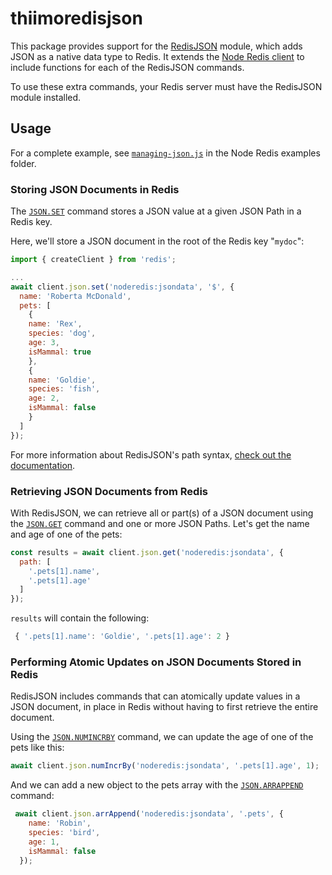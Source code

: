 # thiimoredisjson

This package provides support for the [RedisJSON](https://redisjson.io) module, which adds JSON as a native data type to Redis.  It extends the [Node Redis client](https://github.com/redis/node-redis) to include functions for each of the RedisJSON commands.

To use these extra commands, your Redis server must have the RedisJSON module installed.

## Usage

For a complete example, see [`managing-json.js`](https://github.com/redis/node-redis/blob/master/examples/managing-json.js) in the Node Redis examples folder.

### Storing JSON Documents in Redis

The [`JSON.SET`](https://oss.redis.com/redisjson/commands/#jsonset) command stores a JSON value at a given JSON Path in a Redis key.

Here, we'll store a JSON document in the root of the Redis key "`mydoc`":

```javascript
import { createClient } from 'redis';

...
await client.json.set('noderedis:jsondata', '$', {
  name: 'Roberta McDonald',
  pets: [
    {
    name: 'Rex',
    species: 'dog',
    age: 3,
    isMammal: true
    },
    {
    name: 'Goldie',
    species: 'fish',
    age: 2,
    isMammal: false
    }
  ]
});
```

For more information about RedisJSON's path syntax, [check out the documentation](https://oss.redis.com/redisjson/path/).

### Retrieving JSON Documents from Redis

With RedisJSON, we can retrieve all or part(s) of a JSON document using the [`JSON.GET`]() command and one or more JSON Paths.  Let's get the name and age of one of the pets:

```javascript
const results = await client.json.get('noderedis:jsondata', {
  path: [
    '.pets[1].name',
    '.pets[1].age'
  ]
});
```

`results` will contain the following:

```javascript
 { '.pets[1].name': 'Goldie', '.pets[1].age': 2 }
```

### Performing Atomic Updates on JSON Documents Stored in Redis

RedisJSON includes commands that can atomically update values in a JSON document, in place in Redis without having to first retrieve the entire document.

Using the [`JSON.NUMINCRBY`](https://oss.redis.com/redisjson/commands/#jsonnumincrby) command, we can update the age of one of the pets like this:

```javascript
await client.json.numIncrBy('noderedis:jsondata', '.pets[1].age', 1);
```

And we can add a new object to the pets array with the [`JSON.ARRAPPEND`](https://oss.redis.com/redisjson/commands/#jsonarrappend) command:

```javascript
 await client.json.arrAppend('noderedis:jsondata', '.pets', {
    name: 'Robin',
    species: 'bird',
    age: 1,
    isMammal: false
  });
```
